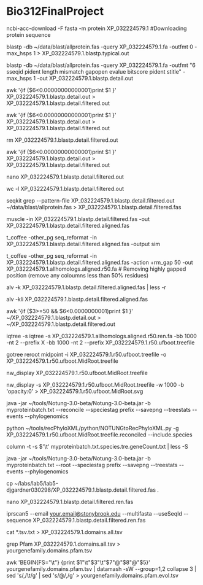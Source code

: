 # Bio312FinalProject


ncbi-acc-download -F fasta -m protein XP_032224579.1 #Downloading protein sequence

blastp -db ~/data/blast/allprotein.fas -query XP_032224579.1.fa -outfmt 0 -max_hsps 1 > XP_032224579.1.blastp.typical.out

blastp -db ~/data/blast/allprotein.fas -query XP_032224579.1.fa -outfmt "6 sseqid pident length mismatch gapopen evalue bitscore pident stitle" -max_hsps 1 -out XP_032224579.1.blastp.detail.out

awk '{if ($6<0.00000000000001)print $1 }' XP_032224579.1.blastp.detail.out > XP_032224579.1.blastp.detail.filtered.out

awk '{if ($6<0.00000000000001)print $1 }' XP_032224579.1.blastp.detail.out > XP_032224579.1.blastp.detail.filtered.out

rm XP_032224579.1.blastp.detail.filtered.out

awk '{if ($6<0.00000000000001)print $1 }' XP_032224579.1.blastp.detail.out > XP_032224579.1.blastp.detail.filtered.out

nano XP_032224579.1.blastp.detail.filtered.out

wc -l XP_032224579.1.blastp.detail.filtered.out

seqkit grep --pattern-file XP_032224579.1.blastp.detail.filtered.out ~/data/blast/allprotein.fas > XP_032224579.1.blastp.detail.filtered.fas

muscle -in XP_032224579.1.blastp.detail.filtered.fas -out XP_032224579.1.blastp.detail.filtered.aligned.fas

t_coffee -other_pg seq_reformat -in XP_032224579.1.blastp.detail.filtered.aligned.fas -output sim

t_coffee -other_pg seq_reformat -in XP_032224579.1.blastp.detail.filtered.aligned.fas -action +rm_gap 50 -out XP_032224579.1.allhomologs.aligned.r50.fa # Removing highly gapped position (remove any coloumns less than 50% residues)

alv -k XP_032224579.1.blastp.detail.filtered.aligned.fas | less -r

alv -kli XP_032224579.1.blastp.detail.filtered.aligned.fas

awk '{if ($3>=50 && $6<0.0000000001)print $1 }' ~/XP_032224579.1.blastp.detail.out > ~/XP_032224579.1.blastp.detail.filtered.out

iqtree -s iqtree -s XP_032224579.1.allhomologs.aligned.r50.ren.fa -bb 1000 -nt 2 --prefix X -bb 1000 -nt 2 --prefix XP_032224579.1.r50.ufboot.treefile

gotree reroot midpoint -i XP_032224579.1.r50.ufboot.treefile -o XP_032224579.1.r50.ufboot.MidRoot.treefile

nw_display XP_032224579.1.r50.ufboot.MidRoot.treefile

nw_display -s XP_032224579.1.r50.ufboot.MidRoot.treefile -w 1000 -b 'opacity:0' > XP_032224579.1.r50.ufboot.MidRoot.svg

java -jar ~/tools/Notung-3.0-beta/Notung-3.0-beta.jar -b myproteinbatch.txt --reconcile --speciestag prefix --savepng --treestats --events --phylogenomics

python ~/tools/recPhyloXML/python/NOTUNGtoRecPhyloXML.py -g XP_032224579.1.r50.ufboot.MidRoot.treefile.reconciled --include.species

column -t -s $'\t' myproteinbatch.txt.species.tre.geneCount.txt | less -S

java -jar ~/tools/Notung-3.0-beta/Notung-3.0-beta.jar -b myproteinbatch.txt --root --speciestag prefix --savepng --treestats --events --phylogenomics

cp ~/labs/lab5/lab5-djgardner030298/XP_032224579.1.blastp.detail.filtered.fas .

nano XP_032224579.1.blastp.detail.filtered.ren.fas

iprscan5 --email your.email@stonybrook.edu --multifasta --useSeqId --sequence XP_032224579.1.blastp.detail.filtered.ren.fas

cat *.tsv.txt > XP_032224579.1.domains.all.tsv

grep Pfam XP_032224579.1.domains.all.tsv > yourgenefamily.domains.pfam.tsv

awk 'BEGIN{FS="\t"} {print $1"\t"$3"\t"$7"@"$8"@"$5}' yourgenefamily.domains.pfam.tsv | datamash -sW --group=1,2 collapse 3 | sed 's/,/\t/g' | sed 's/@/,/g' > yourgenefamily.domains.pfam.evol.tsv
